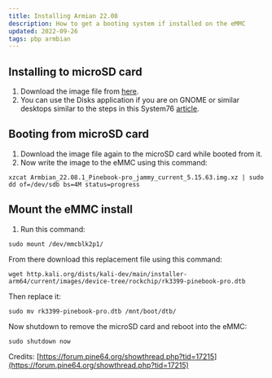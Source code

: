 ```yaml
---
title: Installing Armian 22.08
description: How to get a booting system if installed on the eMMC
updated: 2022-09-26
tags: pbp armbian
---
```


## Installing to microSD card

1. Download the image file from [here](https://www.armbian.com/pinebook-pro/).
2. You can use the Disks application if you are on GNOME or similar desktops similar to the steps in this System76 [article](https://support.system76.com/articles/live-disk#making-the-bootable-drive).

## Booting from microSD card

1. Download the image file again to the microSD card while booted from it.
2. Now write the image to the eMMC using this command:

```
xzcat Armbian_22.08.1_Pinebook-pro_jammy_current_5.15.63.img.xz | sudo dd of=/dev/sdb bs=4M status=progress
```

## Mount the eMMC install

1. Run this command:

```
sudo mount /dev/mmcblk2p1/
```

From there download this replacement file using this command:

```
wget http.kali.org/dists/kali-dev/main/installer-arm64/current/images/device-tree/rockchip/rk3399-pinebook-pro.dtb
```

Then replace it:

```
sudo mv rk3399-pinebook-pro.dtb /mnt/boot/dtb/
```

Now shutdown to remove the microSD card and reboot into the eMMC:

```
sudo shutdown now
```

Credits: [https://forum.pine64.org/showthread.php?tid=17215](https://forum.pine64.org/showthread.php?tid=17215)
